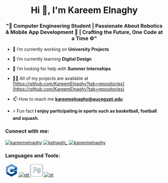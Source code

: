 <h1 align="center">Hi 👋, I'm Kareem Elnaghy</h1>
<h3 align="center">"🤖 Computer Engineering Student | Passionate About Robotics & Mobile App Development 📱 | Crafting the Future, One Code at a Time ⚙️"</h3>

- 🔭 I’m currently working on **University Projects**

- 🌱 I’m currently learning **Digital Design**

- 🤝 I’m looking for help with **Summer Internships**

- 👨‍💻 All of my projects are available at [https://github.com/KareemElnaghy?tab=repositories](https://github.com/KareemElnaghy?tab=repositories)

- 📫 How to reach me **kareemelnaghy@aucegypt.edu**

- ⚡ Fun fact **I enjoy participating in sports such as basketball, football and squash.**

<h3 align="left">Connect with me:</h3>
<p align="left">
<a href="https://linkedin.com/in/kareemelnaghy" target="blank"><img align="center" src="https://raw.githubusercontent.com/rahuldkjain/github-profile-readme-generator/master/src/images/icons/Social/linked-in-alt.svg" alt="kareemelnaghy" height="30" width="40" /></a>
<a href="https://instagram.com/kelnaghi_" target="blank"><img align="center" src="https://raw.githubusercontent.com/rahuldkjain/github-profile-readme-generator/master/src/images/icons/Social/instagram.svg" alt="kelnaghi_" height="30" width="40" /></a>
<a href="https://www.leetcode.com/kareemelnaghy" target="blank"><img align="center" src="https://raw.githubusercontent.com/rahuldkjain/github-profile-readme-generator/master/src/images/icons/Social/leet-code.svg" alt="kareemelnaghy" height="30" width="40" /></a>
</p>

<h3 align="left">Languages and Tools:</h3>
<p align="left"> <a href="https://www.w3schools.com/cpp/" target="_blank" rel="noreferrer"> <img src="https://raw.githubusercontent.com/devicons/devicon/master/icons/cplusplus/cplusplus-original.svg" alt="cplusplus" width="40" height="40"/> </a> <a href="https://git-scm.com/" target="_blank" rel="noreferrer"> <img src="https://www.vectorlogo.zone/logos/git-scm/git-scm-icon.svg" alt="git" width="40" height="40"/> </a> <a href="https://www.photoshop.com/en" target="_blank" rel="noreferrer"> <img src="https://raw.githubusercontent.com/devicons/devicon/master/icons/photoshop/photoshop-line.svg" alt="photoshop" width="40" height="40"/> </a> <a href="https://www.qt.io/" target="_blank" rel="noreferrer"> <img src="https://upload.wikimedia.org/wikipedia/commons/0/0b/Qt_logo_2016.svg" alt="qt" width="40" height="40"/> </a> </p>
